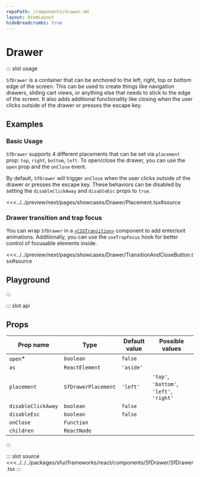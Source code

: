```yaml
---
repoPath: /components/drawer.md
layout: AtomLayout
hideBreadcrumbs: true
---
```

# Drawer

::: slot usage

`SfDrawer` is a container that can be anchored to the left, right, top or bottom edge of the screen. This can be used to create things like navigation drawers, sliding cart views, or anything else that needs to stick to the edge of the screen. It also adds additional functionality like closing when the user clicks outside of the drawer or presses the escape key.


## Examples

### Basic Usage

`SfDrawer` supports 4 different placements that can be set via `placement` prop: `top`, `right`, `bottom`, `left`. To open/close the drawer, you can use the `open` prop and the `onClose` event. 

By default, `SfDrawer` will trigger `onClose` when the user clicks outside of the drawer or presses the escape key. These behaviors can be disabled by setting the `disableClickAway` and `disableEsc` props to `true`.

<Showcase showcase-name="Drawer/Placement" style="min-height:400px">

<<<../../preview/next/pages/showcases/Drawer/Placement.tsx#source

</Showcase>

### Drawer transition and trap focus

You can wrap `SfDrawer` in a [`<CSSTransition>`](https://reactcommunity.org/react-transition-group/css-transition) component to add enter/exit animations. Additionally, you can use the `useTrapFocus` hook for better control of focusable elements inside.

<Showcase showcase-name="Drawer/TransitionAndCloseButton" style="min-height: 400px;">

<<<../../preview/next/pages/showcases/Drawer/TransitionAndCloseButton.tsx#source
</Showcase>

## Playground

<Generate style="height: 600px"/>

:::

::: slot api

## Props

| Prop name             | Type                       | Default value | Possible values                        |
|-----------------------|----------------------------|---------------|----------------------------------------|
| `open`\*                  | `boolean`                    | `false`         |                                        |
| `as`                    | `ReactElement`               | `'aside'`         |                                        |
|  `placement`            | `SfDrawerPlacement`         | `'left'`          | `'top'`, `'bottom'`, `'left'`, `'right'`   |                                        
|  `disableClickAway`     | `boolean`                    | `false`        |                                        |
|  `disableEsc`           |  `boolean`                   | `false`        |                                        |
|  `onClose`              |  `Function`                  |               |                                        |
|  `children`             |  `ReactNode`                 |               |                                        |
:::

::: slot source
<SourceCode>
<<<../../../packages/sfui/frameworks/react/components/SfDrawer/SfDrawer.tsx
</SourceCode>
:::
